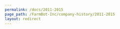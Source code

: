 ```yaml
---
permalink: /docs/2011-2015
page_path: /FarmBot-Inc/company-history/2011-2015
layout: redirect
---
```

